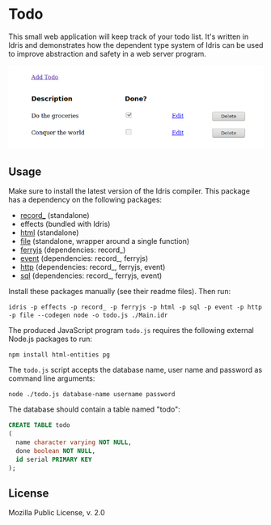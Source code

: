 Todo
============================

This small web application will keep track of your todo list. It's written in Idris and demonstrates how the dependent type system of Idris can be used to improve abstraction and safety in a web server program.

![Screenshot of the application](https://raw.githubusercontent.com/leon-vv/todo/master/screenshot.png)

Usage
-----------------------------
Make sure to install the latest version of the Idris compiler. This package has a dependency on the following packages:

* [record\_](https://github.com/leon-vv/Record) (standalone)
* effects (bundled with Idris)
* [html](https://github.com/leon-vv/Html) (standalone)
* [file](https://github.com/leon-vv/File) (standalone, wrapper around a single function)
* [ferryjs](https://github.com/leon-vv/FerryJS) (dependencies: record\_)
* [event](https://github.com/leon-vv/Event) (dependencies: record\_, ferryjs)
* [http](https://github.com/leon-vv/Http) (dependencies: record\_, ferryjs, event)
* [sql](https://github.com/leon-vv/Sql) (dependencies: record\_, ferryjs, event)

Install these packages manually (see their readme files). Then run:

```
idris -p effects -p record_ -p ferryjs -p html -p sql -p event -p http -p file --codegen node -o todo.js ./Main.idr
```

The produced JavaScript program `todo.js` requires the following external Node.js packages to run:
```
npm install html-entities pg
```

The `todo.js` script accepts the database name, user name and password as command line arguments:

```
node ./todo.js database-name username password
```

The database should contain a table named "todo":

```SQL
CREATE TABLE todo
(
  name character varying NOT NULL,
  done boolean NOT NULL,
  id serial PRIMARY KEY
);
```
License
----------------------------
Mozilla Public License, v. 2.0
